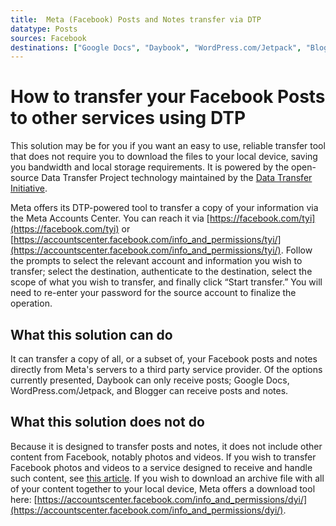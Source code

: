 ```yaml
---
title:  Meta (Facebook) Posts and Notes transfer via DTP
datatype: Posts
sources: Facebook
destinations: ["Google Docs", "Daybook", "WordPress.com/Jetpack", "Blogger"]
---
```


# How to transfer your Facebook Posts to other services using DTP

This solution may be for you if you want an easy to use, reliable transfer tool that does not require you to download the files to your local device, saving you bandwidth and local storage requirements. It is powered by the open-source Data Transfer Project technology maintained by the [Data Transfer Initiative](https://dtinit.org/).

Meta offers its DTP-powered tool to transfer a copy of your information via the Meta Accounts Center. You can reach it via [https://facebook.com/tyi](https://facebook.com/tyi) or [https://accountscenter.facebook.com/info_and_permissions/tyi/](https://accountscenter.facebook.com/info_and_permissions/tyi/). Follow the prompts to select the relevant account and information you wish to transfer; select the destination, authenticate to the destination, select the scope of what you wish to transfer, and finally click “Start transfer.” You will need to re-enter your password for the source account to finalize the operation.

## What this solution can do

It can transfer a copy of all, or a subset of, your Facebook posts and notes directly from Meta's servers to a third party service provider. Of the options currently presented, Daybook can only receive posts; Google Docs, WordPress.com/Jetpack, and Blogger can receive posts and notes.

## What this solution does not do

Because it is designed to transfer posts and notes, it does not include other content from Facebook, notably photos and videos. If you wish to transfer Facebook photos and videos to a service designed to receive and handle such content, see [this article](https://portmap.dtinit.org/articles/photos3.md/). If you wish to download an archive file with all of your content together to your local device, Meta offers a download tool here: [https://accountscenter.facebook.com/info_and_permissions/dyi/](https://accountscenter.facebook.com/info_and_permissions/dyi/).
